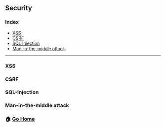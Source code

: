 ## Security
### Index
- [XSS](#XSS)
- [CSRF](#CSRF)
- [SQL Injection](#SQL-Injection)
- [Man-in-the-middle attack](#Man-in-the-middle-attack)
--------
### XSS
### CSRF
### SQL-Injection
### Man-in-the-middle attack


### :house: [Go Home](https://github.com/NESOY/Back-end-Developer-Interview-Questions)